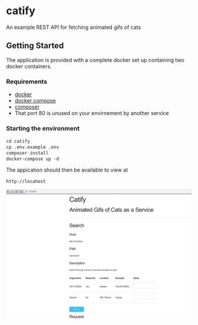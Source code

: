 # catify
An example REST API for fetching animated gifs of cats

## Getting Started

The application is provided with a complete docker set up containing two docker containers. 

### Requirements

* [docker](https://docs.docker.com/install/)
* [docker compose](https://docs.docker.com/compose/install/)
* [composer](https://getcomposer.org/download/)
* That port 80 is unused on your envirnement by another service

### Starting the environment

    cd catify
    cp .env.example .env
    composer install
    docker-compose up -d

The appication should then be available to view at 

    http://locahost

![Screenshot](/screenshot.png)
